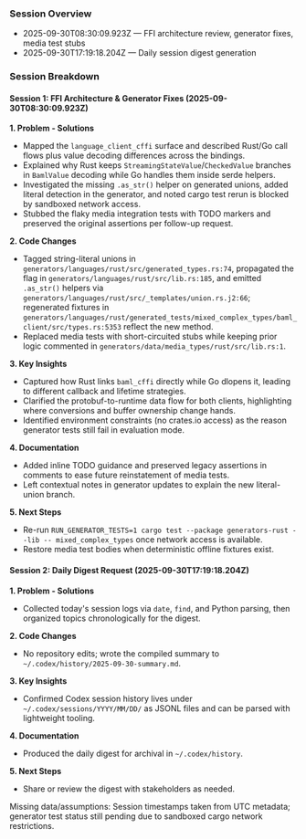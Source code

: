 ### Session Overview
- 2025-09-30T08:30:09.923Z — FFI architecture review, generator fixes, media test stubs
- 2025-09-30T17:19:18.204Z — Daily session digest generation

### Session Breakdown

#### Session 1: FFI Architecture & Generator Fixes (2025-09-30T08:30:09.923Z)

**1. Problem - Solutions**
- Mapped the `language_client_cffi` surface and described Rust/Go call flows plus value decoding differences across the bindings.
- Explained why Rust keeps `StreamingStateValue`/`CheckedValue` branches in `BamlValue` decoding while Go handles them inside serde helpers.
- Investigated the missing `.as_str()` helper on generated unions, added literal detection in the generator, and noted cargo test rerun is blocked by sandboxed network access.
- Stubbed the flaky media integration tests with TODO markers and preserved the original assertions per follow-up request.

**2. Code Changes**
- Tagged string-literal unions in `generators/languages/rust/src/generated_types.rs:74`, propagated the flag in `generators/languages/rust/src/lib.rs:185`, and emitted `.as_str()` helpers via `generators/languages/rust/src/_templates/union.rs.j2:66`; regenerated fixtures in `generators/languages/rust/generated_tests/mixed_complex_types/baml_client/src/types.rs:5353` reflect the new method.
- Replaced media tests with short-circuited stubs while keeping prior logic commented in `generators/data/media_types/rust/src/lib.rs:1`.

**3. Key Insights**
- Captured how Rust links `baml_cffi` directly while Go dlopens it, leading to different callback and lifetime strategies.
- Clarified the protobuf-to-runtime data flow for both clients, highlighting where conversions and buffer ownership change hands.
- Identified environment constraints (no crates.io access) as the reason generator tests still fail in evaluation mode.

**4. Documentation**
- Added inline TODO guidance and preserved legacy assertions in comments to ease future reinstatement of media tests.
- Left contextual notes in generator updates to explain the new literal-union branch.

**5. Next Steps**
- Re-run `RUN_GENERATOR_TESTS=1 cargo test --package generators-rust --lib -- mixed_complex_types` once network access is available.
- Restore media test bodies when deterministic offline fixtures exist.

#### Session 2: Daily Digest Request (2025-09-30T17:19:18.204Z)

**1. Problem - Solutions**
- Collected today's session logs via `date`, `find`, and Python parsing, then organized topics chronologically for the digest.

**2. Code Changes**
- No repository edits; wrote the compiled summary to `~/.codex/history/2025-09-30-summary.md`.

**3. Key Insights**
- Confirmed Codex session history lives under `~/.codex/sessions/YYYY/MM/DD/` as JSONL files and can be parsed with lightweight tooling.

**4. Documentation**
- Produced the daily digest for archival in `~/.codex/history`.

**5. Next Steps**
- Share or review the digest with stakeholders as needed.

Missing data/assumptions: Session timestamps taken from UTC metadata; generator test status still pending due to sandboxed cargo network restrictions.
